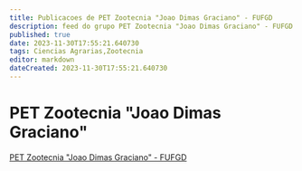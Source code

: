 ```yaml
---
title: Publicacoes de PET Zootecnia "Joao Dimas Graciano" - FUFGD
description: feed do grupo PET Zootecnia "Joao Dimas Graciano" - FUFGD
published: true
date: 2023-11-30T17:55:21.640730
tags: Ciencias Agrarias,Zootecnia
editor: markdown
dateCreated: 2023-11-30T17:55:21.640730
---
```


# PET Zootecnia "Joao Dimas Graciano"
[PET Zootecnia "Joao Dimas Graciano" - FUFGD](/grupo/102PETZootecniaJoaoDimasGracianoFUFGD.md)
